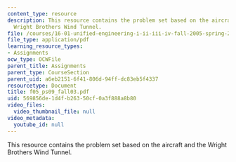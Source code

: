 ```yaml
---
content_type: resource
description: This resource contains the problem set based on the aircraft and the
  Wright Brothers Wind Tunnel.
file: /courses/16-01-unified-engineering-i-ii-iii-iv-fall-2005-spring-2006/569856de1d4fb26350cf0a3f888a8b80_f05_ps09_fall03.pdf
file_type: application/pdf
learning_resource_types:
- Assignments
ocw_type: OCWFile
parent_title: Assignments
parent_type: CourseSection
parent_uid: a6eb2151-6f41-806d-94ff-dc83eb5f4337
resourcetype: Document
title: f05_ps09_fall03.pdf
uid: 569856de-1d4f-b263-50cf-0a3f888a8b80
video_files:
  video_thumbnail_file: null
video_metadata:
  youtube_id: null
---
```

This resource contains the problem set based on the aircraft and the Wright Brothers Wind Tunnel.